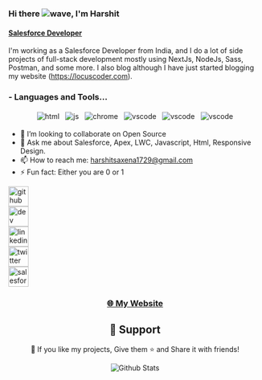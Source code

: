 ### Hi there <img src="https://cdn.jsdelivr.net/gh/Readme-Workflows/Readme-Icons@main/icons/gifs/wave.gif" alt="wave">, I'm Harshit

#### <a href= "https://trailblazer.me/id/harshitsaxena" >Salesforce Developer </a>

I'm working as a Salesforce Developer from India, and I do a lot of side projects of full-stack development mostly using NextJs, NodeJs, Sass, Postman, and some more. I also blog although I have just started blogging my website (https://locuscoder.com).

### - Languages and Tools...
<p align="center">
  <!-- For more icons please follow  https://github.com/MikeCodesDotNET/ColoredBadges -->
  
  <img src="https://img.shields.io/badge/html5-%23E34F26.svg?style=for-the-badge&logo=html5&logoColor=white" alt="html" style="vertical-align:top; margin:4px"> 
  <img src="https://img.shields.io/badge/javascript-%23323330.svg?style=for-the-badge&logo=javascript&logoColor=%23F7DF1E)" alt="js" style="vertical-align:top; margin:4px">
  <img src="https://img.shields.io/badge/css3-%231572B6.svg?style=for-the-badge&logo=css3&logoColor=white)" alt="chrome" style="vertical-align:top; margin:4px">
  <!-- <img src="https://img.shields.io/badge/tailwindcss-%2338B2AC.svg?style=for-the-badge&logo=tailwind-css&logoColor=white" alt="cloud" style="vertical-align:top; margin:4px"> -->
  <!-- //<img src="https://img.shields.io/badge/Next-black?style=for-the-badge&logo=next.js&logoColor=white" alt="npm" style="vertical-align:top; margin:4px">
  //<img src="https://img.shields.io/badge/node.js-6DA55F?style=for-the-badge&logo=node.js&logoColor=white" alt="bash" style="vertical-align:top; margin:4px">
  //<img src="https://img.shields.io/badge/SASS-hotpink.svg?style=for-the-badge&logo=SASS&logoColor=white" alt="vscode" style="vertical-align:top; margin:4px"> -->
 <!--  <img src="https://img.shields.io/badge/MongoDB-%234ea94b.svg?style=for-the-badge&logo=mongodb&logoColor=white" alt="vscode" style="vertical-align:top; margin:4px">  -->
  <img src="https://img.shields.io/badge/Postman-FF6C37?style=for-the-badge&logo=postman&logoColor=white" alt="vscode" style="vertical-align:top; margin:4px">
   <img src="https://img.shields.io/badge/jira-%230A0FFF.svg?style=for-the-badge&logo=jira&logoColor=white" alt="vscode" style="vertical-align:top; margin:4px">
   <img src="https://img.shields.io/badge/Trello-%23026AA7.svg?style=for-the-badge&logo=Trello&logoColor=white" alt="vscode" style="vertical-align:top; margin:4px">

</p>

- 👯 I’m looking to collaborate on Open Source 
- 💬 Ask me about Salesforce, Apex, LWC, Javascript, Html, Responsive Design.
- 📫 How to reach me: harshitsaxena1729@gmail.com 
- ⚡ Fun fact: Either you are 0 or 1  


[<img src='https://img.shields.io/badge/github-%23121011.svg?style=for-the-badge&logo=github&logoColor=white' alt='github' height='40'>](https://github.com/Harshit-Saxena)  
[<img src='https://img.shields.io/badge/Hashnode-2962FF?style=for-the-badge&logo=hashnode&logoColor=white' alt='dev' height='40'>](https://hashnode.com/@HarshitSaxena)  
[<img src='https://img.shields.io/badge/linkedin-%230077B5.svg?style=for-the-badge&logo=linkedin&logoColor=white' alt='linkedin' height='40'>](https://www.linkedin.com/in/https://www.linkedin.com/in/harshit-saxena-40562b144//)  
[<img src='https://img.shields.io/badge/<handle>-%231DA1F2.svg?style=for-the-badge&logo=Twitter&logoColor=white' alt='twitter' height='40'>](https://twitter.com/https://twitter.com/harshit28s)  
<img style="background-color: white" src='https://external-content.duckduckgo.com/iu/?u=https%3A%2F%2Fem360tech.com%2Fsites%2Fdefault%2Ffiles%2F2020-05%2FCapture_20.PNG&f=1&nofb=1' alt='salesforce' height='40' href="https://trailblazer.me/id/harshitsaxena">

<h3  align="center"><a href="https://harshitsaxena.com"> 🌐 My Website</a> </h3>



<!-- [![Top Langs](https://github-readme-stats.vercel.app/api/top-langs/?username=Harshit-Saxena&langs_count=10&theme=synthwave&show=Apex)](https://github.com/anuraghazra/github-readme-stats)

![GitHub stats](https://github-readme-stats.vercel.app/api?username=Harshit-Saxena&show_icons=true&theme=synthwave)  

![GitHub Activity Graph](https://activity-graph.herokuapp.com/graph?username=Harshit-Saxena&theme=synthwave) 



![GitHub streak stats](https://github-readme-streak-stats.herokuapp.com/?user=Harshit-Saxena&theme=synthwave)  

![Profile views](https://gpvc.arturio.dev/Harshit-Saxena)  
<a href='https://github.com/pricing'><img src='https://raw.githubusercontent.com/acervenky/animated-github-badges/master/assets/pro.gif' width='40' height='40'></a> -->

<h2 align="center">🤝 Support</h2>
<p align="center">💙 If you like my projects, Give them ⭐ and Share it with friends!</p>


<p align="center">
        <img src="https://raw.githubusercontent.com/bornmay/bornmay/Update/svg/Bottom.svg" alt="Github Stats" />
</p>

